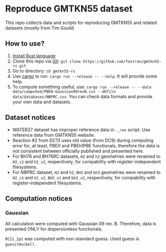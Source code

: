 # Reproduce GMTKN55 dataset

This repo collects data and scripts for reproducing GMTKN55 and related datasets (mostly from Tim Gould)

## How to use?

1. [Install Rust language](https://www.rust-lang.org/tools/install)
2. Clone this repo via [Git](https://git-scm.com): `git clone https://github.com/foxtran/gmtkn55-rs.git`
3. Go to directory: `cd gmtkn55-rs`
4. Use [cargo](https://doc.rust-lang.org/cargo/) to run: `cargo run --release -- --help`. It will provide some help.
5. To compute something useful, use: `cargo run --release -- --data data/computed/PBE0-Gaussian09revB.csv --dbfile data/databases/NBPRC.csv`. You can check data formats and provide your own data and datasets.

## Dataset notices

- WATER27 dataset has improper reference data in `._res` script. Use reference data from GMTKN55 website.
- Reaction #2 from DC13 uses old value (from DC9) during computing error for, at least, PBE0 and PBEh1PBE functionals, therefore the data is not consistent between officially published and presented here.
- For BH76 and BH76RC datasets, `H2` and `h2` geometries were renamed to `H2_v1` and `h2_v2`, respectively, for compability with register-independent filesystems.
- For NBPRC dataset, `H2` and `h2`, `BH3` and `bh3` geometries were renamed to `H2_v1` and `h2_v2`, `BH3_v1` and `bh3_v2`, respectively, for compability with register-independent filesystems.

## Computation notices

### Gaussian

All calculation were computed with Gaussian 09 rev. B. Therefore, data is presented ONLY for dispersionless functionals.

`RC21_2p2` was computed with non-standard guess. Used guess is `guess(Huckel)`.
